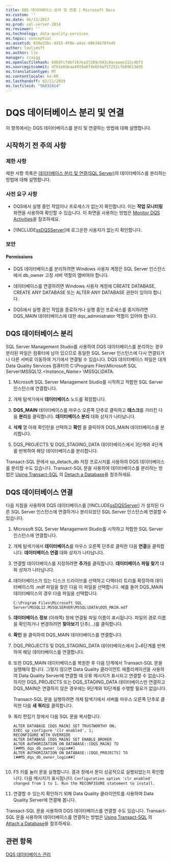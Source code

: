 ```yaml
---
title: DQS 데이터베이스 분리 및 연결 | Microsoft Docs
ms.custom: ''
ms.date: 06/13/2017
ms.prod: sql-server-2014
ms.reviewer: ''
ms.technology: data-quality-services
ms.topic: conceptual
ms.assetid: 830e33bc-dd15-4f8e-a4ac-d8634b78fe45
author: leolimsft
ms.author: lle
manager: craigg
ms.openlocfilehash: 6db97cfdbf1b7ea37289c943c8acaaee312c4bf3
ms.sourcegitcommit: dfb1e6deaa4919a0f4e654af57252cfb09613dd5
ms.translationtype: MT
ms.contentlocale: ko-KR
ms.lasthandoff: 02/11/2019
ms.locfileid: "56032814"
---
```

# <a name="detaching-and-attaching-dqs-databases"></a>DQS 데이터베이스 분리 및 연결
  이 항목에서는 DQS 데이터베이스를 분리 및 연결하는 방법에 대해 설명합니다.  
  
##  <a name="BeforeYouBegin"></a> 시작하기 전 주의 사항  
  
###  <a name="Limitations"></a> 제한 사항  
 제한 사항 목록은 [데이터베이스 분리 및 연결&#40;SQL Server&#41;](../relational-databases/databases/database-detach-and-attach-sql-server.md)의 데이터베이스를 분리하는 방법에 대해 설명합니다.  
  
###  <a name="Prerequisites"></a> 사전 요구 사항  
  
-   DQS에서 실행 중인 작업이나 프로세스가 없는지 확인합니다. 이는 **작업 모니터링** 화면을 사용하여 확인할 수 있습니다. 이 화면을 사용하는 방법은 [Monitor DQS Activities](../../2014/data-quality-services/monitor-dqs-activities.md)을 참조하세요.  
  
-   [!INCLUDE[ssDQSServer](../includes/ssdqsserver-md.md)]에 로그온한 사용자가 없는지 확인합니다.  
  
###  <a name="Security"></a> 보안  
  
####  <a name="Permissions"></a> Permissions  
  
-   DQS 데이터베이스를 분리하려면 Windows 사용자 계정은 SQL Server 인스턴스에서 db_owner 고정 서버 역할의 멤버여야 합니다.  
  
-   데이터베이스를 연결하려면 Windows 사용자 계정에 CREATE DATABASE, CREATE ANY DATABASE 또는 ALTER ANY DATABASE 권한이 있어야 합니다.  
  
-   DQS에서 실행 중인 작업을 종료하거나 실행 중인 프로세스를 중지하려면 DQS_MAIN 데이터베이스에 대한 dqs_administrator 역할이 있어야 합니다.  
  
##  <a name="Detach"></a> DQS 데이터베이스 분리  
 SQL Server Management Studio를 사용하여 DQS 데이터베이스를 분리하는 경우 분리된 파일은 컴퓨터에 남아 있으므로 동일한 SQL Server 인스턴스에 다시 연결되거나 다른 서버로 이동하여 거기에서 연결될 수 있습니다. DQS 데이터베이스 파일은 대개 Data Quality Services 컴퓨터의 C:\Program Files\Microsoft SQL Server\MSSQL12.*<Instance_Name>* \MSSQL\DATA.  
  
1.  Microsoft SQL Server Management Studio를 시작하고 적합한 SQL Server 인스턴스에 연결합니다.  
  
2.  개체 탐색기에서 **데이터베이스** 노드를 확장합니다.  
  
3.  **DQS_MAIN** 데이터베이스를 마우스 오른쪽 단추로 클릭하고 **태스크**를 가리킨 다음 **분리**를 클릭합니다. **데이터베이스 분리** 대화 상자가 나타납니다.  
  
4.  **삭제** 열 아래 확인란을 선택하고 **확인** 을 클릭하여 DQS_MAIN 데이터베이스를 분리합니다.  
  
5.  DQS_PROJECTS 및 DQS_STAGING_DATA 데이터베이스에서 3단계와 4단계를 반복하여 해당 데이터베이스를 분리합니다.  
  
 Transact-SQL 문에서 sp_detach_db 저장 프로시저를 사용하여 DQS 데이터베이스를 분리할 수도 있습니다. Transact-SQL 문을 사용하여 데이터베이스를 분리하는 방법은 [Using Transact-SQL](../relational-databases/databases/detach-a-database.md#TsqlProcedure) 의 [Detach a Database](../relational-databases/databases/detach-a-database.md)을 참조하세요.  
  
##  <a name="Attach"></a> DQS 데이터베이스 연결  
 다음 지침을 사용하여 DQS 데이터베이스를 [!INCLUDE[ssDQSServer](../includes/ssdqsserver-md.md)] 가 설치된 다른 SQL Server 인스턴스에 연결하거나 분리되었던 SQL Server 인스턴스에 연결할 수 있습니다.  
  
1.  Microsoft SQL Server Management Studio를 시작하고 적합한 SQL Server 인스턴스에 연결합니다.  
  
2.  개체 탐색기에서 **데이터베이스**를 마우스 오른쪽 단추로 클릭한 다음 **연결**을 클릭합니다. **데이터베이스 연결** 대화 상자가 나타납니다.  
  
3.  연결할 데이터베이스를 지정하려면 **추가**를 클릭합니다. **데이터베이스 파일 찾기** 대화 상자가 나타납니다.  
  
4.  데이터베이스가 있는 디스크 드라이브를 선택하고 디렉터리 트리를 확장하여 데이터베이스의 .mdf 파일을 찾은 다음 이 파일을 선택합니다. 예를 들어 DQS_MAIN 데이터베이스의 경우 다음 파일을 선택합니다.  
  
    ```  
    C:\Program Files\Microsoft SQL Server\MSSQL12.MSSQLSERVER\MSSQL\DATA\DQS_MAIN.mdf  
    ```  
  
5.  **데이터베이스 정보** (아래쪽) 창에 연결될 파일 이름이 표시됩니다. 파일의 경로 이름을 확인하거나 변경하려면 **찾아보기** 단추(...)를 클릭합니다.  
  
6.  **확인** 을 클릭하여 DQS_MAIN 데이터베이스를 연결합니다.  
  
7.  DQS_PROJECTS 및 DQS_STAGING_DATA 데이터베이스에서 2~6단계를 반복하여 해당 데이터베이스를 연결합니다.  
  
8.  또한 DQS_MAIN 데이터베이스를 복원한 후 다음 단계에서 Transact-SQL 문을 실행해야 합니다. 그렇지 않으면 Data Quality 클라이언트 애플리케이션을 사용하여 Data Quality Server에 연결할 때 오류 메시지가 표시되고 연결할 수 없습니다. 하지만 DQS_PROJECTS 또는 DQS_STAGING_DATA 데이터베이스만 연결하고 DQS_MAIN은 연결하지 않은 경우에는 9단계와 10단계를 수행할 필요가 없습니다.  
  
     Transact-SQL 문을 실행하려면 개체 탐색기에서 서버를 마우스 오른쪽 단추로 클릭한 다음 **새 쿼리**를 클릭합니다.  
  
9. 쿼리 편집기 창에서 다음 SQL 문을 복사합니다.  
  
    ```  
    ALTER DATABASE [DQS_MAIN] SET TRUSTWORTHY ON;  
    EXEC sp_configure 'clr enabled', 1;  
    RECONFIGURE WITH OVERRIDE  
    ALTER DATABASE [DQS_MAIN] SET ENABLE_BROKER  
    ALTER AUTHORIZATION ON DATABASE::[DQS_MAIN] TO [##MS_dqs_db_owner_login##]  
    ALTER AUTHORIZATION ON DATABASE::[DQS_PROJECTS] TO [##MS_dqs_db_owner_login##]  
  
    ```  
  
10. F5 키를 눌러 문을 실행합니다. 결과 창에서 문이 성공적으로 실행되었는지 확인합니다. 다음 메시지가 표시됩니다. `Configuration option 'clr enabled' changed from 1 to 1. Run the RECONFIGURE statement to install.`  
  
11. 연결할 수 있는지 확인하기 위해 Data Quality 클라이언트를 사용하여 Data Quality Server에 연결해 봅니다.  
  
 Transact-SQL 문을 사용하여 DQS 데이터베이스를 연결할 수도 있습니다. Transact-SQL 문을 사용하여 데이터베이스를 연결하는 방법은 [Using Transact-SQL](../relational-databases/databases/attach-a-database.md#TsqlProcedure) 의 [Attach a Database](../relational-databases/databases/attach-a-database.md)을 참조하세요.  
  
## <a name="see-also"></a>관련 항목  
 [DQS 데이터베이스 관리](../../2014/data-quality-services/manage-dqs-databases.md)  
  
  
